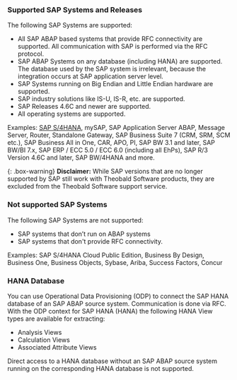 ### Supported SAP Systems and Releases

The following SAP Systems are supported:
- All SAP ABAP based systems that provide RFC connectivity are supported. 
All communication with SAP is performed via the RFC protocol. 
- SAP ABAP Systems on any database (including HANA) are supported. The database used by the SAP system is irrelevant, because the integration occurs at SAP application server level.
- SAP Systems running on Big Endian and Little Endian hardware are supported.
- SAP industry solutions like IS-U, IS-R, etc. are supported.
- SAP Releases 4.6C and newer are supported. 
- All operating systems are supported.

Examples:
[SAP S/4HANA](https://kb.theobald-software.com/sap/supported-sap-and-hana-versions-by-theobald-software-products), mySAP, SAP Application Server ABAP, Message Server, Router, Standalone Gateway, SAP Business Suite 7 (CRM, SRM, SCM etc.), SAP Business All in One, CAR, APO, PI, SAP BW 3.1 and later, SAP BW/BI 7.x, SAP ERP / ECC 5.0 / ECC 6.0 (including all EhPs), SAP R/3 Version 4.6C and later, SAP BW/4HANA and more.

{: .box-warning}
**Disclaimer:** While SAP versions that are no longer supported by SAP still work with Theobald Software products, they are excluded from the Theobald Software support service.

### Not supported SAP Systems

The following SAP Systems are not supported:
- SAP systems that don’t run on ABAP systems 
- SAP systems that don't provide RFC connectivity. <br>

Examples: SAP S/4HANA Cloud Public Edition, Business By Design, Business One, Business Objects, Sybase, Ariba, Success Factors, Concur

### HANA Database
You can use Operational Data Provisioning (ODP) to connect the SAP HANA database of an SAP ABAP source system. 
Communication is done via RFC. 
With the ODP context for SAP HANA (HANA) the following HANA View types are available for extracting:
- Analysis Views
- Calculation Views
- Associated Attribute Views

Direct access to a HANA database without an SAP ABAP source system running on the corresponding HANA database is not supported.
